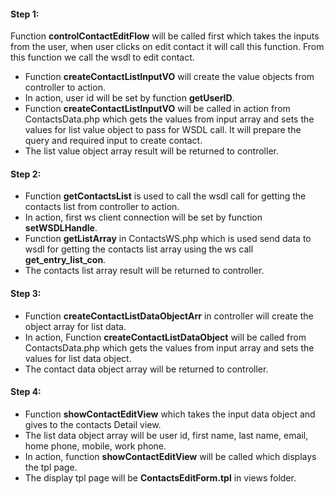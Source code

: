 #### Step 1:

Function **controlContactEditFlow** will be called first which takes the inputs from the user, when user clicks on edit contact it will call this function. From this function we call the wsdl to edit contact.

- Function **createContactListInputVO** will create the value objects from controller to action.
- In action, user id will be set by function **getUserID**.
- Function **createContactListInputVO** will be called in action from ContactsData.php which gets the values from input array and sets the values for list value object to pass for WSDL call. It will prepare the query and required input to create contact.
- The list value object array result will be returned to controller.

#### Step 2:

- Function **getContactsList** is used to call the wsdl call for getting the contacts list from controller to action.
- In action, first ws client connection will be set by function **setWSDLHandle**.
- Function **getListArray** in ContactsWS.php which is used send data to wsdl for getting the contacts list array using the ws call **get_entry_list_con**.
- The contacts list array result will be returned to controller.

#### Step 3:

- Function **createContactListDataObjectArr** in controller will create the object array for list data.
- In action, Function **createContactListDataObject** will be called from ContactsData.php which gets the values from input array and sets the values for list data object.
- The contact data object array will be returned to controller.

#### Step 4:

- Function **showContactEditView** which takes the input data object and gives to the contacts Detail view.
- The list data object array will be user id, first name, last name, email, home phone, mobile, work phone.
- In action, function **showContactEditView** will be called which displays the tpl page.
- The display tpl page will be **ContactsEditForm.tpl** in views folder.
